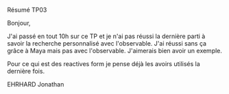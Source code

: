 Résumé TP03

Bonjour,

J'ai passé en tout 10h sur ce TP et je n'ai pas réussi la dernière parti à savoir la recherche personnalisé avec l'observable. J'ai réussi sans ça grâce à Maya mais pas avec l'observable.
J'aimerais bien avoir un exemple.

Pour ce qui est des reactives form je pense déjà les avoirs utilisés la dernière fois.

EHRHARD Jonathan